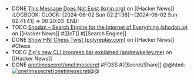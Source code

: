 - DONE [This Message Does Not Exist (kmjn.org)](https://news.ycombinator.com/item?id=40535868) on [[Hacker News]]
  :LOGBOOK:
  CLOCK: [2024-06-02 Sun 02:21:38]--[2024-06-02 Sun 02:41:41] =>  00:20:03
  :END:
- TODO [Shodan – Search Engine for the Internet of Everything (shodan.io)](https://news.ycombinator.com/item?id=40548572) on [[Hacker News]] #[[IoT]] #[[Search Engine]]
- DONE [Show HN: Chess Twist (polyreplay.com)](https://news.ycombinator.com/item?id=40540006) on [[Hacker News]] #Chess
- TODO [Zig's new CLI progress bar explained (andrewkelley.me)](https://news.ycombinator.com/item?id=40519976) on [[Hacker News]]
- DONE [onetimesecret/onetimesecret](https://github.com/onetimesecret/onetimesecret) #FOSS #[[Secret/Share]]
  @@html: <a href="https://github.com/onetimesecret/onetimesecret/"><img src="https://github-readme-stats-astronomer.vercel.app/api/pin/?username=onetimesecret&repo=onetimesecret&theme=tokyonight" alt="onetimesecret/onetimesecret"/></a>@@